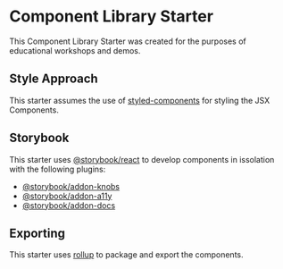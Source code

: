 # Component Library Starter

This Component Library Starter was created for the purposes of educational workshops and demos.

## Style Approach

This starter assumes the use of [styled-components](https://www.npmjs.com/package/styled-components) for styling the JSX Components.

## Storybook

This starter uses [@storybook/react](https://www.npmjs.com/package/@storybook/react) to develop components in issolation with the following plugins:

- [@storybook/addon-knobs](https://www.npmjs.com/package/@storybook/addon-knobs)
- [@storybook/addon-a11y](https://www.npmjs.com/package/@storybook/addon-a11y)
- [@storybook/addon-docs](https://www.npmjs.com/package/@storybook/addon-docs)

## Exporting

This starter uses [rollup](https://www.npmjs.com/package/rollup) to package and export the components.
